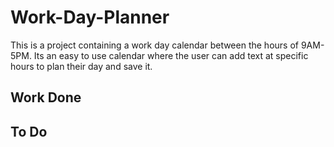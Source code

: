 # Work-Day-Planner

This is a project containing a work day calendar between the hours of 9AM-5PM. Its an easy to use calendar where the user can add text at specific hours to plan their day and save it.

## Work Done

## To Do
